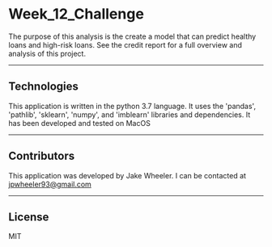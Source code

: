 # Week_12_Challenge
The purpose of this analysis is the create a model that can predict healthy loans and high-risk loans. See the credit report for a full overview and analysis of this project.

---

## Technologies

This application is written in the python 3.7 language. It uses the 'pandas', 'pathlib', 'sklearn', 'numpy', and 'imblearn' libraries and dependencies. It has been developed and tested on MacOS


---

## Contributors

This application was developed by Jake Wheeler. I can be contacted at jpwheeler93@gmail.com


---

## License

MIT

